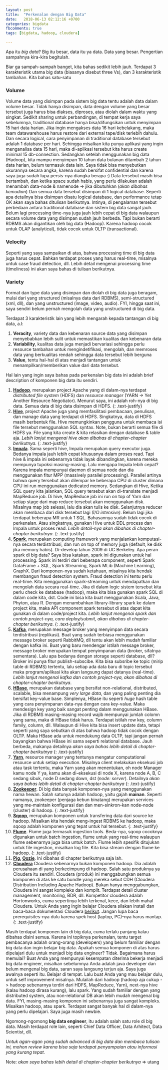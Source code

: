 ```yaml
---
layout: post
title:  "Perkenalan dengan Big Data"
date:   2018-06-13 02:12:16 +0700
categories: bigdata
fbcomments: true
tags: [bigdata, hadoop, cloudera]

---
```


Apa itu *big data*? Big itu besar, data itu ya data. Data yang besar. Pengertian sampahnya kira-kira begitulah.

Biar ga sampah-sampah banget, kita bahas sedikit lebih jauh. 
Terdapat 3 karakteristik utama big data (biasanya disebut three Vs), dan 3 karakteristik tambahan. Kita bahas satu-satu

### Volume

Volume data yang disimpan pada sistem big data tentu adalah data dalam volume besar. Tidak hanya disimpan, <!--more-->data dengan volume yang besar tersebut juga harus bisa diakses, diproses, atau diolah dalam waktu yang singkat. Sedikit sharing untuk perbandingan, di tempat kerja saya sebelumnya, traditional database hanya bisa/difungsikan untuk menyimpan 15 hari data harian. Jika ingin mengakses data 16 hari kebelakang, maka team datawarehouse harus restore dari external tape/disk terlebih dahulu. Dan secara logical, cara penyimpanan di traditional database tersebut adalah 1 database per hari. Sehingga misalkan kita punya aplikasi yang ingin menganalisa data 15 hari, maka di-aplikasi tersebut kita harus create minimal 15 db-connection.
Sedangkan setelah menggunakan big data (Hadoop), kita mampu menyimpan 10 tahun data bulanan ditambah 2 tahun data harian, belum termasuk data lain. Saya tidak bisa menyebutkan ukurannya secara angka, karena sudah bersifat confidential dan karena saya juga sudah lupa persis-nya diangka berapa :) Data tersebut masih bisa bertambah, dan ketika space sudah habis, yang perlu dilakukan adalah menambah data-node & namenode -> jika dibutuhkan (*akan dibahas kemudian*)
Dan semua data tersebut disimpan di 1 logical database. Seperti apa detailnya bisa disimpan disatu logical database, dan performance tetap OK akan saya bahas ditulisan berikutnya.
Intinya, di pengalaman tersebut perbedaan antara traditional database dan sistem big data sangat jauh. Belum lagi processing time-nya juga jauh lebih cepat di big data walaupun secara volume data yang disimpan sudah jauh berbeda. Tapi bukan berarti RDBMS akan digantikan oleh big data (Hadoop). Karena hadoop cocok untuk OLAP (analytical), tidak cocok untuk OLTP (transactional).


### Velocity

Seperti yang saya sampaikan di atas, bahwa processing time di big data juga harus cepat. Bahkan terdapat proses yang harus real-time, misalnya untuk case fraud detection, dll. Lebih detail mengenai processing time (timeliness) ini akan saya bahas di tulisan berikutnya.

### Variety

Format dan type data yang disimpan dan diolah di big data juga beragam, mulai dari yang structured (misalnya data dari RDBMS), semi-structured (xml, dll), dan yang unstructured (image, video, audio). FYI, hingga saat ini, saya sendiri belum pernah mengolah data yang unstructured di big data.

Terdapat 3 karakteristik lain yang lebih mengarah kepada tantangan di big data, a.l:
1.	**Veracity**, variety data dan kebenaran source data yang disimpan menyebabkan lebih sulit untuk memastikan kualitas dan kebenaran data
2.	**Variability**, kualitas data juga menjadi bervariasi sehingga perlu resource tambahan untuk mengindetifikasi, mengolah, dan memroses data yang berkualitas rendah sehingga data tersebut lebih berguna
3.	**Value**, tentu hal-hal di atas menjadi tantangan untuk menampilkan/memberikan value dari data tersebut.

Hal lain yang ingin saya bahas pada perkenalan big data ini adalah brief description of komponen big data itu sendiri.

1.	**[Hadoop](https://hadoop.apache.org/docs/current/)**, merupakan project Apache yang di dalam-nya terdapat *distributed file system* (HDFS) dan *resource manager* (YARN -> Yet Another Resource Negotiator). Menurut saya, ini adalah roh-nya di big data. Semua data di big data disimpan di HDFS.
{: .text-justify}
2.	**[Hive](https://hive.apache.org)**, project Apache juga yang memfasilitasi pembacaan, penulisan, dan manage data yang terdapat di HDFS. Singkatnya, data di HDFS masih berbentuk file. Hive memungkinkan pengguna untuk membaca isi file tersebut menggunakan SQL syntax. Note, bukan berarti semua file di HDFS ya. File yang kita create & kita relasikan dengan database & table aja. *Lebih lanjut mengenai hive akan dibahas di chapter-chapter berikutnya*.
{: .text-justify}
3.	**[Impala](https://impala.apache.org)**. Sama seperti hive, Impala merupakan query executor juga. Bedanya impala jauh lebih cepat khususnya dalam proses read. Tapi hive & impala ini sebenarnya tidak layak dibandingkan, karena mereka mempunya tupoksi masing-masing. Lalu mengapa Impala lebih cepat? Karena impala mempunyai daemon di semua node dan dia menggunakan fitur MPP (massively parallel processing). Parallel artinya bahwa query tersebut akan dilempar ke beberapa CPU di cluster dimana CPU ini run menggunakan dedicated memory. Sedangkan di Hive, Ketika SQL query kita jalankan, SQL query tersebut akan di-translate menjadi MapReduce job. Di hive, MapReduce job ini run on top of Yarn dan setiap stage dari map reduce tersebut akan menggunakan disk. Misalnya map job selesai, lalu dia akan tulis ke disk. Selanjutnya reducer akan membaca dari disk tersebut lagi *(I/O intensive)*. Belum lagi jika terdapat beberapa MR untuk 1 SQL. Bahasannya sudah tidak cocok di perkenalan. Atau singkatnya, gunakan Hive untuk DDL process dan Impala untuk proses read. *Lebih detail-nya akan dibahas di chapter-chapter berikutnya*.
{: .text-justify}
4. **[Spark](https://spark.apache.org)**, merupakan computing framework yang menjalankan komputasi-nya secara terdistribusi, dan run on top of memory juga (default, ke disk jika memory habis). Di-develop tahun 2009 di UC Berkeley. Apa peran spark di big data? Saya bisa katakan, spark ini digunakan untuk hal processing. Spark ini terdiri dari beberapa component, seperti Spark DataFrame + SQL, Spark Streaming, Spark MLib (Machine Learning), GraphX. Dari komponen-nya sudah ketahuan, misalnya kita hendak membangun fraud detection system. Fraud detection ini tentu perlu real-time. Kita menggunakan spark-streaming untuk mendapatkan dan mengolah data secara real-time. Jika di dalam logic sistem tersebut kita perlu check ke database (hadoop), maka kita bisa gunakan spark SQL di dalam code kita, dst. Code ini bisa kita buat menggunakan Scala, Java, Phyton, atau R. Dengan menambahkan library-library spark ke dalam project kita, maka API component spark tersebut di atas dapat kita gunakan di dalam code/project kita. *Lebih lanjut mengenai spark dan contoh project-nya, cara deploy/submit, akan dibahas di chapter-chapter berikutnya*.
{: .text-justify}
5. **[Kafka](https://kafka.apache.org/intro)**, merupakan message broker yang menyimpan data secara terdistribusi (replikasi). Buat yang sudah terbiasa menggunakan message broker seperti RabbitMQ, dll tentu akan lebih mudah familiar dengan kafka ini. Buat yang baru mendengar istilah message broker, message broker merupakan tempat penyimpanan data (broker, sifatnya sementara). Lalu apa bedanya dengan storage seperti database, dll? Broker ini punya fitur publish-subscibe. Kita bisa subsribe ke topic (mirip table di RDBMS) tertentu, lalu setiap ada data baru di topic tersebut maka program/aplikasi kita akan langsung dapat datanya (real-time). *Lebih lanjut mengenai kafka dan contoh project-nya, akan dibahas di chapter-chapter berikutnya*.
6. **[HBase](https://hbase.apache.org)**, merupakan database yang bersifat non-relational, distributed, scalable, bisa menampung *very large data*, dan yang paling penting dia bersifat key-value base. Simplenya, HBase itu seperti *huge* hash table yang cara penyimpanan data-nya dengan cara key-value. Maka mendesign key yang baik sangat penting dalam menggunakan HBase. Jika di RDBMS masing-masing record wajib mempunyai jumlah colomn yang sama, maka di HBase tidak harus. Terdapat istilah row key, column family, column, dll. Walaupun di Hive kita bisa insert update data, tetapi seperti yang saya sebutkan di atas bahwa hadoop tidak cocok dengan OLTP. Maka HBase ada untuk mendukung data OLTP, tapi jangan pernah bayangkan bahwa HBase ini sama seperti relational database. Jauh berbeda, makanya detailnya *akan saya bahas lebih detail di chapter-chapter berikutnya*
{: .text-justify}
7. **[Yarn](https://hadoop.apache.org/docs/current/hadoop-yarn/hadoop-yarn-site/YARN.html)**, resource manager yang tentunya mengatur computational resource untuk setiap execution. Misalnya client melakukan eksekusi job atau task tertentu, maka Yarn yang akan menentukan, oh node Manager kamu node Y ya, kamu akan di-eksekusi di node X, karena node A, B, C sedang sibuk, node D sedang down, dst (*node: server*). Detailnya *akan saya bahas lebih detail di chapter-chapter berikutnya*
{: .text-justify}
8. **[Zookeeper](https://zookeeper.apache.org)**. Di big data banyak komponen-nya yang menggunakan nama hewan. Salah satunya adalah hadoop, yaitu gajah **mainan**. Seperti namanya, zookeeper (penjaga kebun binatang) merupakan services yang me-maintain konfigurasi dan dan men-sinkron-kan node-node (cluster) di hadoop.
{: .text-justify}
9. **[Sqoop](http://sqoop.apache.org)**, merupakan komponen untuk transfering data dari source ke hadoop. Misalkan kita hendak meng-ingest RDBMS ke hadoop, maka sqoop adalah komponen yang tepat untuk hal tersebut.
{: .text-justify}
10. **[Flume](https://flume.apache.org)**. Flume juga termasuk ingestion tools. Beda-nya, sqoop cocoknya digunakan untuk batch ingestion, flume untuk yang real-time walaupun flume sebenarnya juga bisa untuk batch. Flume lebih spesifik ditujukan untuk file ingestion, misalkan log file. Kita bisa stream dengan flume ke hadoop.
{: .text-justify}
11.	**[Pig](https://pig.apache.org), [Oozie](http://oozie.apache.org)**. Ini dibahas di chapter berikutnya saja lah.
12. **[Cloudera](https://www.cloudera.com)** Cloudera sebenarnya bukan komponen hadoop. Dia adalah perusahaan di yang berkecimpung di hadoop. Salah satu produknya ya Cloudera itu sendiri. Cloudera (produk) ini menggabungkan semua komponen di atas ke satu bundle yang mereka sebut CDH (Cloudera Distribution Including Apache Hadoop). Bukan hanya menggabungkan, Cloudera ini sangat kompleks dan komplit. Terdapat detail cluster management, monitoring, BDR, dll. Kompetitor cloudera adalah Hortonworks, cuma sepertinya lebih terkenal, kece, dan lebih mahal Cloudera. Untuk Anda yang ingin belajar Cloudera silakan install dan baca-baca dokumentasi Cloudera [berikut](https://www.cloudera.com/downloads/quickstart_vms/5-13.html). Jangan lupa baca prerequisites-nya dulu karena spek host (laptop, PC)-nya harus mantap.
{: .text-justify}

Masih terdapat komponen lain di big data, cuma terlalu panjang kalau dibahas disini semua. Karena ini topiknya perkenalan, tentu target pembacanya adalah orang-orang (developers) yang belum familiar dengan big data dan ingin belajar big data. Apakah semua komponen di atas harus dipelajari dulu untuk menjadi big data engineer? Tidak. Bagaimana harus memulai? Buat Anda yang mempunyai kesempatan diterima bekerja menjadi big data engineer, misalkan sebelumnya Anda adalah java developer dan belum mengenal big data, saran saya langsung terjun aja. Saya juga awalnya seperti itu. Belajar di tempat. Lalu buat Anda yang mau belajar dulu, untuk self improvement misalnya. Mulailah dari hadoop (hadoop aja cukup -> hadoop sebenarnya terdiri dari HDFS, MapReduce, Yarn), next-nya hive (kalau hadoop dirasa kurang), lalu spark. Yang sudah familiar dengan yang distributed system, atau non-relational DB akan lebih mudah mengenal big data. FYI, masing-masing komponen ini sebenarnya juga sangat kompleks. Misalkan hadoop, atau spark. Terdapat sangat banyak hal di dalam-nya yang perlu dipelajari. Saya juga masih newbie.

Ngomong-ngomong **big data engineer**, itu adalah salah satu role di big data. Masih terdapat role lain, seperti Chief Data Officer, Data Arhitect, Data Scientist, dll. 

*Untuk agan-agan yang sudah advanced di big data dan membaca tulisan ini, mohon review karena bisa saja terdapat penyampaian atau informasi yang kurang tepat.*

Note: *akan saya bahas lebih detail di chapter-chapter berikutnya* => utang

